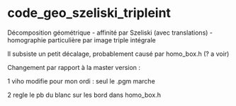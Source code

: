 # code_geo_szeliski_tripleint
Décomposition géométrique - affinité par Szeliski (avec translations) - homographie particulière par image triple intégrale


Il subsiste un petit décalage, probablement causé par homo_box.h (? a voir)


Changement par rapport à la master version :

1 viho modifie pour mon ordi : seul le .pgm marche

2 regle le pb du blanc sur les bord dans homo_box.h
